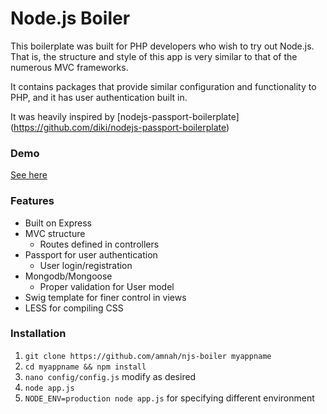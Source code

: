 Node.js Boiler
==========

This boilerplate was built for PHP developers who wish to try out Node.js. That
is, the structure and style of this app is very similar to that of the
numerous MVC frameworks.

It contains packages that provide similar configuration and functionality to PHP,
 and it has user authentication built in.

It was heavily inspired by [nodejs-passport-boilerplate]
(https://github.com/diki/nodejs-passport-boilerplate)

### Demo

[See here](http://njs.amnahdev.com)

### Features
* Built on Express
* MVC structure
    * Routes defined in controllers
* Passport for user authentication
    * User login/registration
* Mongodb/Mongoose
    * Proper validation for User model
* Swig template for finer control in views
* LESS for compiling CSS

### Installation
1) ```git clone https://github.com/amnah/njs-boiler myappname```
2) ```cd myappname && npm install```
3) ```nano config/config.js``` modify as desired
4) ```node app.js```
5) ```NODE_ENV=production node app.js``` for specifying different environment
